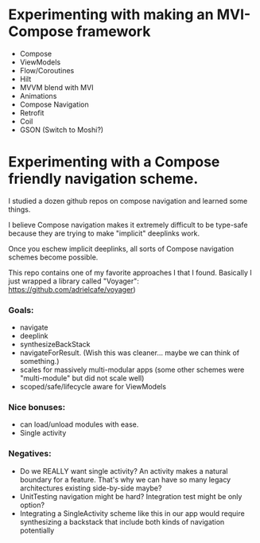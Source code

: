 # Experimenting with making an MVI-Compose framework

* Compose
* ViewModels
* Flow/Coroutines
* Hilt
* MVVM blend with MVI
* Animations
* Compose Navigation
* Retrofit
* Coil
* GSON (Switch to Moshi?)

# Experimenting with a Compose friendly navigation scheme.
I studied a dozen github repos on compose navigation and learned some things.

I believe Compose navigation makes it extremely difficult to be type-safe because they are trying to make "implicit" deeplinks work.

Once you eschew implicit deeplinks, all sorts of Compose navigation schemes become possible.

This repo contains one of my favorite approaches I that I found.  Basically I just wrapped a library called "Voyager": https://github.com/adrielcafe/voyager)

### Goals:
* navigate
* deeplink
* synthesizeBackStack
* navigateForResult. (Wish this was cleaner... maybe we can think of something.)
* scales for massively multi-modular apps (some other schemes were "multi-module" but did not scale well)
* scoped/safe/lifecycle aware for ViewModels

### Nice bonuses:
* can load/unload modules with ease.
* Single activity


### Negatives:
* Do we REALLY want single activity? An activity makes a natural boundary for a feature. That's why we can have so many legacy architectures existing side-by-side maybe?
* UnitTesting navigation might be hard? Integration test might be only option?
* Integrating a SingleActivity scheme like this in our app would require synthesizing a backstack that include both kinds of navigation potentially
